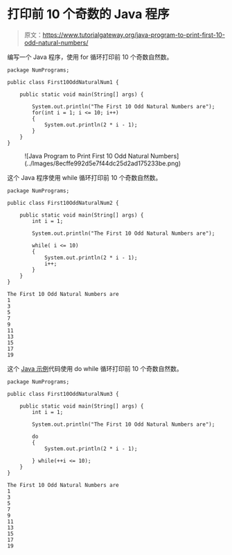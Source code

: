 # 打印前 10 个奇数的 Java 程序

> 原文：<https://www.tutorialgateway.org/java-program-to-print-first-10-odd-natural-numbers/>

编写一个 Java 程序，使用 for 循环打印前 10 个奇数自然数。

```
package NumPrograms;

public class First10OddNaturalNum1 {

	public static void main(String[] args) {

		System.out.println("The First 10 Odd Natural Numbers are");
		for(int i = 1; i <= 10; i++) 
		{
			System.out.println(2 * i - 1);
		}
	}
}
```

<figure class="wp-block-image size-large">![Java Program to Print First 10 Odd Natural Numbers](../Images/8ecffe992d5e7f44dc25d2ad175233be.png)</figure>

这个 Java 程序使用 while 循环打印前 10 个奇数自然数。

```
package NumPrograms;

public class First10OddNaturalNum2 {

	public static void main(String[] args) {
		int i = 1;

		System.out.println("The First 10 Odd Natural Numbers are");

		while( i <= 10) 
		{
			System.out.println(2 * i - 1);
			i++;
		}
	}
}
```

```
The First 10 Odd Natural Numbers are
1
3
5
7
9
11
13
15
17
19
```

这个 [Java 示例](https://www.tutorialgateway.org/learn-java-programs/)代码使用 do while 循环打印前 10 个奇数自然数。

```
package NumPrograms;

public class First10OddNaturalNum3 {

	public static void main(String[] args) {
		int i = 1;

		System.out.println("The First 10 Odd Natural Numbers are");

		do
		{
			System.out.println(2 * i - 1);

		} while(++i <= 10);
	}
}
```

```
The First 10 Odd Natural Numbers are
1
3
5
7
9
11
13
15
17
19
```